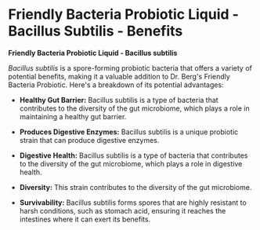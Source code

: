 # Friendly Bacteria Probiotic Liquid - Bacillus Subtilis - Benefits

**Friendly Bacteria Probiotic Liquid - Bacillus subtilis**  

*Bacillus subtilis* is a spore-forming probiotic bacteria that offers a variety of potential benefits, making it a valuable addition to Dr. Berg's Friendly Bacteria Probiotic. Here's a breakdown of its potential advantages:    

- **Healthy Gut Barrier:** Bacillus subtilis is a type of bacteria that contributes to the diversity of the gut microbiome, which plays a role in maintaining a healthy gut barrier. 

- **Produces Digestive Enzymes:** Bacillus subtilis is a unique probiotic strain that can produce digestive enzymes. 

- **Digestive Health:** Bacillus subtilis is a type of bacteria that contributes to the diversity of the gut microbiome, which plays a role in digestive health. 

- **Diversity:** This strain contributes to the diversity of the gut microbiome. 

- **Survivability:** Bacillus subtilis forms spores that are highly resistant to harsh conditions, such as stomach acid, ensuring it reaches the intestines where it can exert its benefits.